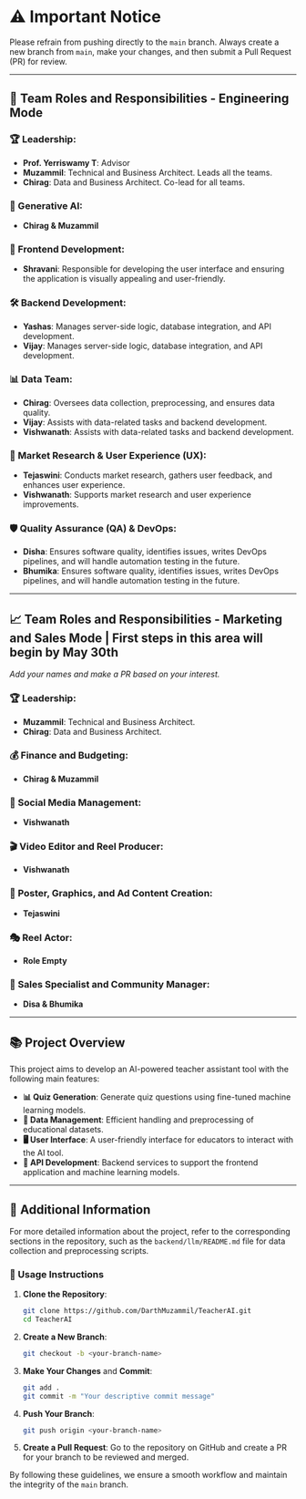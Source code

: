 # ⚠️ Important Notice

Please refrain from pushing directly to the `main` branch. Always create a new branch from `main`, make your changes, and then submit a Pull Request (PR) for review.



--------------------------




## 🚀 Team Roles and Responsibilities - Engineering Mode

### 🏆 Leadership:
- **Prof. Yerriswamy T**: Advisor
- **Muzammil**: Technical and Business Architect. Leads all the teams.
- **Chirag**: Data and Business Architect. Co-lead for all teams.

### 🤖 Generative AI:
- **Chirag & Muzammil**

### 🎨 Frontend Development:
- **Shravani**: Responsible for developing the user interface and ensuring the application is visually appealing and user-friendly.

### 🛠 Backend Development:
- **Yashas**: Manages server-side logic, database integration, and API development.
- **Vijay**: Manages server-side logic, database integration, and API development.

### 📊 Data Team:
- **Chirag**: Oversees data collection, preprocessing, and ensures data quality.
- **Vijay**: Assists with data-related tasks and backend development.
- **Vishwanath**: Assists with data-related tasks and backend development.

### 🧠 Market Research & User Experience (UX):
- **Tejaswini**: Conducts market research, gathers user feedback, and enhances user experience.
- **Vishwanath**: Supports market research and user experience improvements.

### 🛡 Quality Assurance (QA) & DevOps:
- **Disha**: Ensures software quality, identifies issues, writes DevOps pipelines, and will handle automation testing in the future.
- **Bhumika**: Ensures software quality, identifies issues, writes DevOps pipelines, and will handle automation testing in the future.

--------------------------

## 📈 Team Roles and Responsibilities - Marketing and Sales Mode | First steps in this area will begin by May 30th
*Add your names and make a PR based on your interest.*

### 🏆 Leadership:
- **Muzammil**: Technical and Business Architect.
- **Chirag**: Data and Business Architect.

### 💰 Finance and Budgeting:
- **Chirag & Muzammil**
  
### 📱 Social Media Management:
- **Vishwanath**

### 🎬 Video Editor and Reel Producer:
- **Vishwanath**

### 🎨 Poster, Graphics, and Ad Content Creation:
- **Tejaswini**

### 🎭 Reel Actor:
- **Role Empty**

### 🛒 Sales Specialist and Community Manager:
- **Disa & Bhumika**

--------------------------

## 📚 Project Overview
This project aims to develop an AI-powered teacher assistant tool with the following main features:
- **📊 Quiz Generation**: Generate quiz questions using fine-tuned machine learning models.
- **💾 Data Management**: Efficient handling and preprocessing of educational datasets.
- **🖥 User Interface**: A user-friendly interface for educators to interact with the AI tool.
- **🔌 API Development**: Backend services to support the frontend application and machine learning models.

--------------------------

## 📄 Additional Information
For more detailed information about the project, refer to the corresponding sections in the repository, such as the `backend/llm/README.md` file for data collection and preprocessing scripts.

### 📝 Usage Instructions
1. **Clone the Repository**:
    ```bash
    git clone https://github.com/DarthMuzammil/TeacherAI.git
    cd TeacherAI
    ```

2. **Create a New Branch**:
    ```bash
    git checkout -b <your-branch-name>
    ```

3. **Make Your Changes** and **Commit**:
    ```bash
    git add .
    git commit -m "Your descriptive commit message"
    ```

4. **Push Your Branch**:
    ```bash
    git push origin <your-branch-name>
    ```

5. **Create a Pull Request**: Go to the repository on GitHub and create a PR for your branch to be reviewed and merged.

By following these guidelines, we ensure a smooth workflow and maintain the integrity of the `main` branch.
